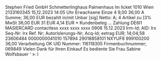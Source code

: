 Stephen Fried GmbH Schmetterlinghaus Palmenhaus lm licket 1010 Wien 2133160345 15,12.2023 14:05 Uhr Erwachsene Einze 4 9,00 36,00 A Summe; 36,00 EUR bezahlt in/mìt Unbar [sig] Netto: A; 4 Artikel zu ]3% MwSt 36,00 EUR 31 EUR 4,14 EUR * Kundenbeleg ... Zahlung DE6I1 MASIERCARD contactless xxxx xxxx xxxx 0908 15.12.2023 Irm-Id; AID: Irx Seq-Nr: Irx Ref. Nr; Autorlslerungs-Nr; Acq-Id; eetrag EUR; 14;04;58 23606484 0000000041010 157894 29018858101 NXYUF8 999100200 36,00 Verarbeitung OK UID Nummer: 116118305 Firmenbuchnummer; 069849 Vielen Dank für Ihren Einkauf Es bediente Sie Frau Sabine Wolfsbauer ' »: I